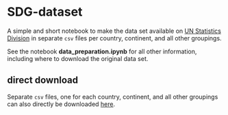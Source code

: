 # SDG-dataset

A simple and short notebook to make the data set available on [UN Statistics Division](https://unstats.un.org/sdgs/indicators/database/) in separate `csv` files per country, continent, and all other groupings.

See the notebook **data_preparation.ipynb** for all other information, including where to download the original data set.

## direct download
Separate `csv` files, one for each country, continent, and all other groupings can also directly be downloaded [here](https://www.dropbox.com/sh/z54b8kgb7awpk56/AADGRnBd3ZH7unFwC9PnB8xaa?dl=0).


